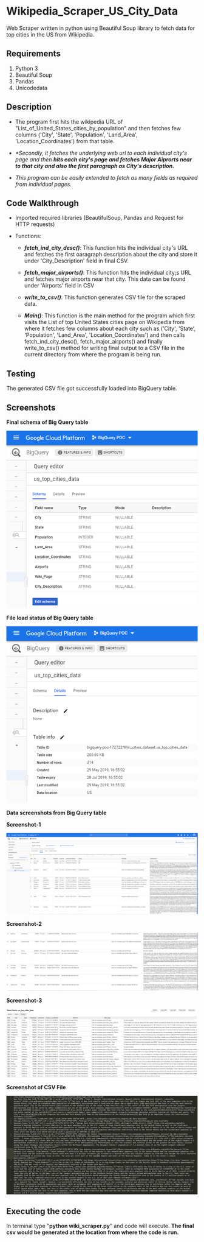 # Wikipedia_Scraper_US_City_Data

Web Scraper written in python using Beautiful Soup library to fetch data for top cities in the US from Wikipedia.

## Requirements
1. Python 3
2. Beautiful Soup
3. Pandas
4. Unicodedata

## Description

* The program first hits the wikipedia URL of "List_of_United_States_cities_by_population" and then fetches few columns ('City', 'State', 'Population', 'Land_Area', 'Location_Coordinates') from that table.

* _*Secondly, it fetches the underlying web url to each individual city's page and then **hits each city's page and fetches Major Aiprorts near to that city and also the first paragraph as City's description.**_

* _This program can be easily extended to fetch as many fields as required from individual pages_.

## Code Walkthrough

* Imported required libraries (BeautifulSoup, Pandas and Request for HTTP requests)

* Functions:

  * __*fetch_ind_city_desc()*__: This function hits the individual city's URL and fetches the first oaragraph description about the city and store  it under 'City_Description' field in final CSV.
  
  * __*fetch_major_airports()*__: This function hits the individual city;s URL and fetches major airports near that city. This data can be found under 'Airports' field in CSV
  
  * __*write_to_csv()*__: This function generates CSV file for the scraped data.
  
  * __*Main()*__: This function is the main method for the program which first visits the List of top United States cities page on Wikipedia from where it fetches few columns about each city such as ('City', 'State', 'Population', 'Land_Area', 'Location_Coordinates') and then calls
fetch_ind_city_desc(), fetch_major_airports() and finally write_to_csv() method for writing final output to a CSV file in the current       directory from where the program is being run.

## Testing

The generated CSV file got successfully loaded into BigQuery table.

## Screenshots

__Final schema of Big Query table__

![alt text](https://github.com/shubhamg14/Wikipedia_Scraper_US_City_Data/blob/master/Big_Query_Screenshots/wiki_scraping_schema.PNG)

__File load status of Big Query table__

![alt text](https://github.com/shubhamg14/Wikipedia_Scraper_US_City_Data/blob/master/Big_Query_Screenshots/wiki_scraping_load_status.PNG)

__Data screenshots from Big Query table__

__Screenshot-1__

![alt text](https://github.com/shubhamg14/Wikipedia_Scraper_US_City_Data/blob/master/Big_Query_Screenshots/wiki_scraping_big_query_1.PNG)

__Screenshot-2__

![alt text](https://github.com/shubhamg14/Wikipedia_Scraper_US_City_Data/blob/master/Big_Query_Screenshots/wiki_scraping_big_query_2.PNG)


__Screenshot-3__

![alt text](https://github.com/shubhamg14/Wikipedia_Scraper_US_City_Data/blob/master/Big_Query_Screenshots/wiki_scraping_big_query_3.PNG)

__Screenshot of CSV File__

![alt text](https://github.com/shubhamg14/Wikipedia_Scraper_US_City_Data/blob/master/Big_Query_Screenshots/wiki_scraping_csv.PNG)

## Executing the code

In terminal type "__python wiki_scraper.py__" and code will execute. __The final csv would be generated at the location from where the code is run.__

